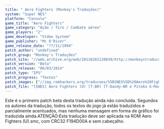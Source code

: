 ```yaml
---
title: " Aero Fighters (Monkey's Traduções)"
system: "Super NES"
platform: "Console"
game_title: "Aero Fighters"
game_category: "Ação / Tiro / Combate aéreo"
game_players: "2"
game_developer: "Video System"
game_publisher: "Mc O'River"
game_release_date: "??/11/1994"
patch_author: "undefined"
patch_group: "Monkey's Traduções"
patch_site: "//web.archive.org/web/20110202120839/http://monkeystraducoes.com/ (fora do ar)"
patch_version: "Beta"
patch_release: "06/03/2014"
patch_type: "IPS"
patch_progress: "Textos"
patch_images: ["//img.romhackers.org/traducoes/%5BSNES%5D%20Aero%20Fighters%20-%20Monkey's%20Tradu%C3%A7%C3%B5es%20-%201.png","//img.romhackers.org/traducoes/%5BSNES%5D%20Aero%20Fighters%20-%20Monkey's%20Tradu%C3%A7%C3%B5es%20-%202.png","//img.romhackers.org/traducoes/%5BSNES%5D%20Aero%20Fighters%20-%20Monkey's%20Tradu%C3%A7%C3%B5es%20-%203.png"]
patch_file: "[SNES] Aero Fighters (U) [T-BR] [T-Dandy-BR e Pitoko G-Monkey's Traduções] [V-Beta A-2014].zip"
---
```

Este é o primeiro patch beta desta tradução ainda não concluída. Segundos os autores da tradução, todos os textos do jogo já estão traduzidos e parcialmente acentuados, mas nenhuma mensagem em forma de gráfico foi traduzida ainda.ATENÇÃO:Esta tradução deve ser aplicada na ROM Aero Fighters (U).smc, com CRC32 F194D00A e sem cabeçalho.